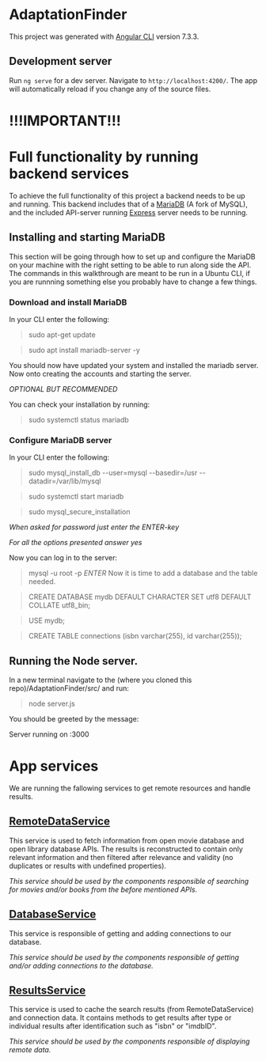 # AdaptationFinder

This project was generated with [Angular CLI](https://github.com/angular/angular-cli) version 7.3.3.

## Development server

Run `ng serve` for a dev server. Navigate to `http://localhost:4200/`. The app will automatically reload if you change any of the source files.

# !!!IMPORTANT!!!
# Full functionality by running backend services

To achieve the full functionality of this project a backend needs to be up and running. This backend includes that of a [MariaDB](https://mariadb.org/) (A fork of MySQL), and the included API-server running [Express](http://expressjs.com/) server needs to be running.

## Installing and starting MariaDB

This section will be going through how to set up and configure the MariaDB on your machine with the right setting to be able to run along side the API. The commands in this walkthrough are meant to be run in a Ubuntu CLI, if you are runnning something else you probably have to change a few things.

### Download and install MariaDB
In your CLI enter the following:
> sudo apt-get update

> sudo apt install mariadb-server -y

You should now have updated your system and installed the mariadb server. Now onto creating the accounts and starting the server.

*OPTIONAL BUT RECOMMENDED* 

You can check your installation by running:

> sudo systemctl status mariadb

### Configure MariaDB server
In your CLI enter the following:
>  sudo mysql_install_db --user=mysql --basedir=/usr --datadir=/var/lib/mysql 

> sudo systemctl start mariadb

> sudo mysql_secure_installation

*When asked for password just enter the ENTER-key*

*For all the options presented answer yes*

Now you can log in to the server:

> mysql -u root -p 
> *ENTER*
Now it is time to add a database and the table needed.

> CREATE DATABASE mydb DEFAULT CHARACTER SET utf8 DEFAULT COLLATE utf8_bin;

> USE mydb;

> CREATE TABLE connections (isbn varchar(255), id varchar(255));

## Running the Node server.

In a new terminal navigate to the (where you cloned this repo)/AdaptationFinder/src/ and run:

> node server.js

You should be greeted by the message:

Server running on :3000 

# App services

We are running the fallowing services to get remote resources and handle results.

## [RemoteDataService](./src/app/remote-data.service.ts)

This service is used to fetch information from open movie database and open library database APIs. The results is reconstructed to contain only relevant information and then filtered after relevance and validity (no duplicates or results with undefined properties).

*This service should be used by the components responsible of searching for movies and/or books from the before mentioned APIs.*

## [DatabaseService](./src/app/database.service.ts)

This service is responsible of getting and adding connections to our database.

*This service should be used by the components responsible of getting and/or adding connections to the database.*

## [ResultsService](./src/app/results.service.ts)

This service is used to cache the search results (from RemoteDataService) and connection data. It contains methods to get results after type or individual results after identification such as "isbn" or "imdbID".

*This service should be used by the components responsible of displaying remote data.*
